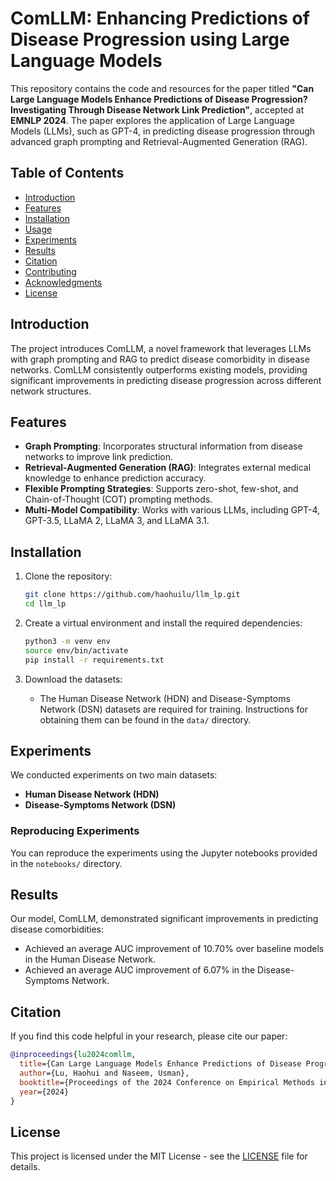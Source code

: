 
# ComLLM: Enhancing Predictions of Disease Progression using Large Language Models

This repository contains the code and resources for the paper titled **"Can Large Language Models Enhance Predictions of Disease Progression? Investigating Through Disease Network Link Prediction"**, accepted at **EMNLP 2024**. The paper explores the application of Large Language Models (LLMs), such as GPT-4, in predicting disease progression through advanced graph prompting and Retrieval-Augmented Generation (RAG).

## Table of Contents

- [Introduction](#introduction)
- [Features](#features)
- [Installation](#installation)
- [Usage](#usage)
- [Experiments](#experiments)
- [Results](#results)
- [Citation](#citation)
- [Contributing](#contributing)
- [Acknowledgments](#acknowledgments)
- [License](#license)

## Introduction

The project introduces ComLLM, a novel framework that leverages LLMs with graph prompting and RAG to predict disease comorbidity in disease networks. ComLLM consistently outperforms existing models, providing significant improvements in predicting disease progression across different network structures.

## Features

- **Graph Prompting**: Incorporates structural information from disease networks to improve link prediction.
- **Retrieval-Augmented Generation (RAG)**: Integrates external medical knowledge to enhance prediction accuracy.
- **Flexible Prompting Strategies**: Supports zero-shot, few-shot, and Chain-of-Thought (COT) prompting methods.
- **Multi-Model Compatibility**: Works with various LLMs, including GPT-4, GPT-3.5, LLaMA 2, LLaMA 3, and LLaMA 3.1.

## Installation

1. Clone the repository:
   ```bash
   git clone https://github.com/haohuilu/llm_lp.git
   cd llm_lp
   ```

2. Create a virtual environment and install the required dependencies:
   ```bash
   python3 -m venv env
   source env/bin/activate
   pip install -r requirements.txt
   ```

3. Download the datasets:
   - The Human Disease Network (HDN) and Disease-Symptoms Network (DSN) datasets are required for training. Instructions for obtaining them can be found in the `data/` directory.


## Experiments

We conducted experiments on two main datasets:
- **Human Disease Network (HDN)**
- **Disease-Symptoms Network (DSN)**

### Reproducing Experiments
You can reproduce the experiments using the Jupyter notebooks provided in the `notebooks/` directory.

## Results

Our model, ComLLM, demonstrated significant improvements in predicting disease comorbidities:
- Achieved an average AUC improvement of 10.70% over baseline models in the Human Disease Network.
- Achieved an average AUC improvement of 6.07% in the Disease-Symptoms Network.

## Citation

If you find this code helpful in your research, please cite our paper:

```bibtex
@inproceedings{lu2024comllm,
  title={Can Large Language Models Enhance Predictions of Disease Progression? Investigating Through Disease Network Link Prediction},
  author={Lu, Haohui and Naseem, Usman},
  booktitle={Proceedings of the 2024 Conference on Empirical Methods in Natural Language Processing (EMNLP)},
  year={2024}
}
```

## License

This project is licensed under the MIT License - see the [LICENSE](LICENSE) file for details.

